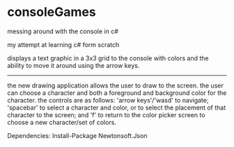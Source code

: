 # consoleGames
messing around with the console in c#

my attempt at learning c# form scratch


displays a text graphic in a 3x3 grid to the console with colors and the ability to move it around using the arrow keys.


************************************************************************
the new drawing application allows the user to draw to the screen. the user can choose a character and both a foreground and background color for the character. the controls are as follows: 'arrow keys'/'wasd' to navigate; 'spacebar' to select a character and color, or to select the placement of that character to the screen; and 'f' to return to the color picker screen to choose a new character/set of colors. 


Dependencies: Install-Package Newtonsoft.Json 

